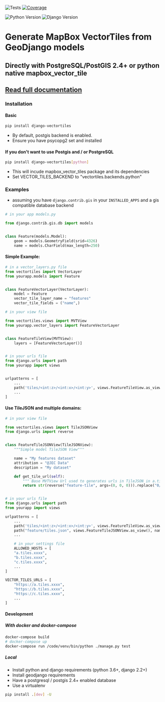 ![Tests](https://github.com/submarcos/django-vectortiles/workflows/Python%20/%20Django%20matrix%20test/badge.svg)
[![Coverage](https://codecov.io/gh/submarcos/django-vectortiles/branch/master/graph/badge.svg)](https://codecov.io/gh/submarcos/django-vectortiles)

![Python Version](https://img.shields.io/badge/python-%3E%3D%203.6-blue.svg)
![Django Version](https://img.shields.io/badge/django-%3E%3D%202.2-blue.svg)

# Generate MapBox VectorTiles from GeoDjango models

## Directly with PostgreSQL/PostGIS 2.4+ or python native mapbox_vector_tile

## [Read full documentation](https://django-vectortiles.readthedocs.io/)

### Installation

#### Basic
```bash
pip install django-vectortiles
```

* By default, postgis backend is enabled.
* Ensure you have psycopg2 set and installed

#### If you don't want to use Postgis and / or PostgreSQL
```bash
pip install django-vectortiles[python]
```
* This will incude mapbox_vector_tiles package and its dependencies
* Set VECTOR_TILES_BACKEND to "vectortiles.backends.python"

### Examples

* assuming you have ```django.contrib.gis``` in your ```INSTALLED_APPS``` and a gis compatible database backend

```python
# in your app models.py

from django.contrib.gis.db import models


class Feature(models.Model):
    geom = models.GeometryField(srid=4326)
    name = models.CharField(max_length=250)
```


#### Simple Example:

```python
# in a vector_layers.py file
from vectortiles import VectorLayer
from yourapp.models import Feature


class FeatureVectorLayer(VectorLayer):
    model = Feature
    vector_tile_layer_name = "features"
    vector_tile_fields = ("name",)

# in your view file

from vectortiles.views import MVTView
from yourapp.vector_layers import FeatureVectorLayer


class FeatureTileView(MVTView):
    layers = [FeatureVectorLayer()]


# in your urls file
from django.urls import path
from yourapp import views


urlpatterns = [
    ...
    path('tiles/<int:z>/<int:x>/<int:y>', views.FeatureTileView.as_view(), name="feature-tile"),
    ...
]
```

#### Use TileJSON and multiple domains:

```python
# in your view file

from vectortiles.views import TileJSONView
from django.urls import reverse


class FeatureTileJSONView(TileJSONView):
    """Simple model TileJSON View"""

    name = "My features dataset"
    attribution = "@JEC Data"
    description = "My dataset"

    def get_tile_url(self):
        """ Base MVTView Url used to generates urls in TileJSON in a.tiles.xxxx/{z}/{x}/{y} format """
        return str(reverse("feature-tile", args=(0, 0, 0))).replace("0/0/0", "{z}/{x}/{y}")


# in your urls file
from django.urls import path
from yourapp import views

urlpatterns = [
    ...
    path('tiles/<int:z>/<int:x>/<int:y>', views.FeatureTileView.as_view(), name="feature-tile"),
    path("feature/tiles.json", views.FeatureTileJSONView.as_view(), name="feature-tilejson"),
    ...

    # in your settings file
    ALLOWED_HOSTS = [
    "a.tiles.xxxx",
    "b.tiles.xxxx",
    "c.tiles.xxxx",
    ...
]

VECTOR_TILES_URLS = [
    "https://a.tiles.xxxx",
    "https://b.tiles.xxxx",
    "https://c.tiles.xxxx",
    ...
]

```

#### Development

##### With docker and docker-compose

```bash
docker-compose build
# docker-compose up
docker-compose run /code/venv/bin/python ./manage.py test
```

##### Local

* Install python and django requirements (python 3.6+, django 2.2+)
* Install geodjango requirements
* Have a postgresql / postgis 2.4+ enabled database
* Use a virtualenv

```bash
pip install .[dev] -U
```
